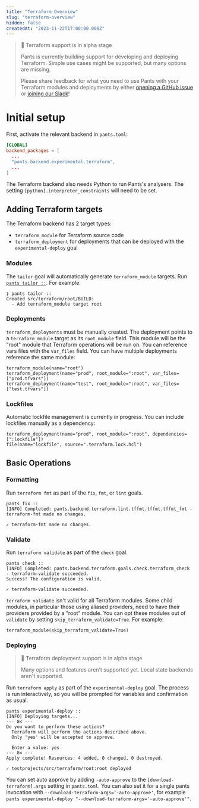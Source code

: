 ```yaml
---
title: "Terraform Overview"
slug: "terraform-overview"
hidden: false
createdAt: "2023-11-22T17:00:00.000Z"
---
```


> 🚧 Terraform support is in alpha stage
>
> Pants is currently building support for developing and deploying Terraform. Simple use cases might be supported, but many options are missing.
>
> Please share feedback for what you need to use Pants with your Terraform modules and deployments by either [opening a GitHub issue](https://github.com/pantsbuild/pants/issues/new/choose) or [joining our Slack](doc:getting-help)!

# Initial setup

First, activate the relevant backend in `pants.toml`:

```toml pants.toml
[GLOBAL]
backend_packages = [
  ...
  "pants.backend.experimental.terraform",
  ...
]
```

The Terraform backend also needs Python to run Pants's analysers. The setting `[python].interpreter_constraints` will need to be set.

## Adding Terraform targets

The Terraform backend has 2 target types:

- `terraform_module` for Terraform source code
- `terraform_deployment` for deployments that can be deployed with the `experimental-deploy` goal

### Modules

The `tailor` goal will automatically generate `terraform_module` targets. Run [`pants tailor ::`](doc:initial-configuration#5-generate-build-files). For example:

```
❯ pants tailor ::
Created src/terraform/root/BUILD:
  - Add terraform_module target root
```

### Deployments

`terraform_deployments` must be manually created. The deployment points to a `terraform_module` target as its `root_module` field. This module will be the "root" module that Terraform operations will be run on. You can reference vars files with the `var_files` field. You can have multiple deployments reference the same module:

```
terraform_module(name="root")
terraform_deployment(name="prod", root_module=":root", var_files=["prod.tfvars"])
terraform_deployment(name="test", root_module=":root", var_files=["test.tfvars"])
```

### Lockfiles

Automatic lockfile management is currently in progress. You can include lockfiles manually as a dependency:

```
terraform_deployment(name="prod", root_module=":root", dependencies=[":lockfile"])
file(name="lockfile", source=".terraform.lock.hcl")
```

## Basic Operations

### Formatting

Run `terraform fmt` as part of the `fix`, `fmt`, or `lint` goals.

```
pants fix ::
[INFO] Completed: pants.backend.terraform.lint.tffmt.tffmt.tffmt_fmt - terraform-fmt made no changes.

✓ terraform-fmt made no changes.
```

### Validate

Run `terraform validate` as part of the `check` goal.

```
pants check ::
[INFO] Completed: pants.backend.terraform.goals.check.terraform_check - terraform-validate succeeded.
Success! The configuration is valid.

✓ terraform-validate succeeded.

```

`terraform validate` isn't valid for all Terraform modules. Some child modules, in particular those using aliased providers, need to have their providers provided by a "root" module. You can opt these modules out of `validate` by setting `skip_terraform_validate=True`. For example:

```
terraform_module(skip_terraform_validate=True)
```

### Deploying

> 🚧 Terraform deployment support is in alpha stage
>
> Many options and features aren't supported yet.
> Local state backends aren't supported.

Run `terraform apply` as part of the `experimental-deploy` goal. The process is run interactively, so you will be prompted for variables and confirmation as usual.

```
pants experimental-deploy ::
[INFO] Deploying targets...
--- 8< ---
Do you want to perform these actions?
  Terraform will perform the actions described above.
  Only 'yes' will be accepted to approve.

  Enter a value: yes
--- 8< ---
Apply complete! Resources: 4 added, 0 changed, 0 destroyed.

✓ testprojects/src/terraform/root:root deployed
```

You can set auto approve by adding `-auto-approve` to the `[download-terraform].args` setting in `pants.toml`. You can also set it for a single pants invocation with `--download-terraform-args='-auto-approve'`, for example `pants experimental-deploy "--download-terraform-args='-auto-approve'"`.
